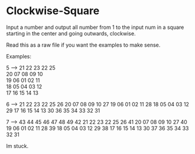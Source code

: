 # Clockwise-Square

Input a number and output all number from 1 to the input num in a square starting in the center and going outwards, clockwise.

Read this as a raw file if you want the examples to make sense.

Examples:

5 -->  21 22 23 22 25  
       20 07 08 09 10  
       19 06 01 02 11  
       18 05 04 03 12  
       17 16 15 14 13
       
6 -->  21 22 23 22 25 26
       20 07 08 09 10 27
       19 06 01 02 11 28
       18 05 04 03 12 29
       17 16 15 14 13 30
       36 35 34 33 32 31
       
7 -->  43 44 45 46 47 48 49
       42 21 22 23 22 25 26
       41 20 07 08 09 10 27
       40 19 06 01 02 11 28
       39 18 05 04 03 12 29
       38 17 16 15 14 13 30
       37 36 35 34 33 32 31


Im stuck.
